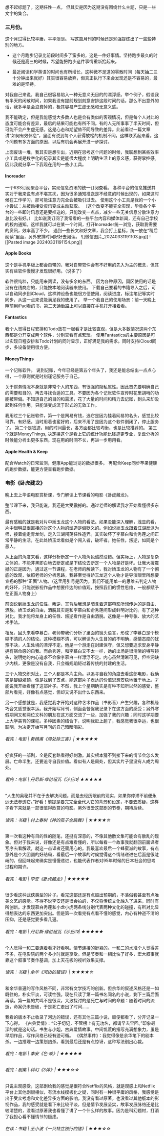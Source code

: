 
想不起标题了。这期任性一点。
但其实是因为这期没有围绕什么主题，只是一些文字的集合。

### 三月份。

这个月过得比较平庸，平平淡淡。
写这篇月刊的时候还是勉强提炼出了一些些特别的地方。

- 这个月跑步记录比前段时间多了蛮多的，这是一件好事情。坚持跑步最久的时候还是高三的时候，希望能把跑步这件事情重新拾起来。

- 最近阅读和学英语的时间也有所增长，这种微不足道的零散时间（每天抽二三十分钟出来就好）其实很容易放弃，但真正执行下来会发现还是不容易的，最难的是坚持。

对我自己来说，我自己很容易陷入一种无意义无目的的漂浮感。举个例子，假设我有半天的闲散时间，如果我没有提前规划刻意安排这段时间的话，那么不出意外的话，我多半是会浪费掉的，极其容易产生虚无感和无意义感。

我不能确定，但是我能感觉大多数人也是会有类似的客观情况，但是每个人对此的态度可能会有差异，最后的结果可能也有所不同。有的人无所事事了半天时间，但可能不会产生虚无感。这是心态和期望值不同导致的差异。此前看过一篇文章讲”如何有效休息“，里面有说到每个人获得放松的机制不同。这样联系起来看，这个问题有多方面的原因，以后有机会再展开进一步探讨。

上面废话一堆，我其实是想引出，近期在思考这个问题的时候，我联想到某些效率小工具或是数字化的记录其实是能很大程度上明确生活上的意义感，获得掌控感。
因此我就分享一下我现在用的一些小工具。


#### Inoreader
一个RSS订阅聚合平台，实现信息资讯的统一订阅查看。
各种平台的信息推送其实对于我来说有点不堪其扰，因为很多通知推送是不经意的时候出现的，如果这时候在工作学习，那可能注意力完全会被吸引过去。
使用这个小工具是我的一个小小尝试：从被动接受资讯变成主动获取。
（这个改变不能完全实现，毕竟各个平台的一些即时讯息还是要推送的，只能改变一点点，减少一些无关信息分散注意力总比没有好。）
比如说我订阅了我常看的一些平台内容和媒体新闻，还有自己学校的校内通知。这样我就可以在某一个时间，打开Inoreader统一浏览，获取我需要的资讯，效率高了不少。
遇到一些长文和好文章，我会打上星标，统一放在“稍后阅读”里面，另外安排时间好好去阅读。
![[微信图片_20240331191103.jpg]]
![[Pasted image 20240331191154.png]]
#### Apple Books
这个是手机平板上都会自带的，我对自带软件会有不好用的先入为主的概念，但其实有些软件慢慢才发现很好用。（说多了）

软件很纯粹，只能用来阅读，没有多余的东西。
因为各种原因，囯区使用的话是没有在线商店的，只能按本地阅读器来使用。
下载自己要看的书籍导入之后，可以自动同步到iCloud，这样跨设备也能很方便使用，阅读进度，标注笔记等实时同步，从这一点来说能满足我的使用了。
举一个我自己的使用场景：前一天晚上睡前用iPad看的书，第二天通勤路上可以直接在手机打开接着看。

#### Fantastics
我个人觉得日程安排和Todo放在一起看才是比较直观，但是大多数情况这两个东西都是分开变成两个软件，分别查看有点繁琐。
使用Fantastics的主要原因是可以实现日程安排和Todo计划的同时显示，正好满足我的需求。同时支持iCloud同步，多设备使用很方便。

#### MoneyThings
一个记账软件。
说到记账，今年已经是第五个年头了，我还是能总结出一点点心得，一个原则就是时刻谨记服务于自己。

关于财务情况本身就是非常个人的东西，有很强的隐私属性。因此首先要明确自己的需要和目的，再去寻找合适的工具。不要因为各个记账软件宣传时花里胡哨的功能被带偏。不知道自己的目的和需求，花了大量的时间和精力去记账，到头来却没起到任何作用，只能演变成流于形式的无效工作。

我用过三个记账软件，第一个是网易有钱，选它是因为挂着网易的名头，感觉比较可靠，有好感。当时用着也蛮好的，后来不用了是因为这个软件倒闭了，停止服务了。
第二个是钱迹，用的时间最长，各方面都比较均衡，也是比较推荐的。
第三个就是MoneyThings, 决定换这个是看上它的统计功能比钱迹更专业，复盘分析的时候能分析出更多东西。现在用的时间不长，再进一步用用看。

#### Apple Health & Keep
配合Watch的日常监测，健康App能浏览的数据很多。
再配合Keep同步苹果健康的跑步数据，能更方便查看跑步数据。





### 电影《卧虎藏龙》

晚上去上华语电影赏析课，专门解读上节课看的电影《卧虎藏龙》。

整节课下来，我只能说，我还是大受震撼的。通过老师的解读我才开始看懂很多东西。

最有感触的就是我对片中娇玉龙这个人物的看法。如果没能深入理解，浅显的看，片中很明显很直接的对这个人物的塑造是偏贬义的。例如说娇玉龙跟着江湖反派为师，接着偷走青龙剑，走入江湖闯荡任性造弄。其实破坏了李慕白和俞秀莲之间正常平静的生活，在此处娇玉龙看似是个闯入者，破坏者。她任性，叛逆，如同是个恶人。

从上面的角度来看，这样分析断定一个人物角色诚然没错。但实际上，人物是复杂立体的，不能非黑即白地去断定或是下结论去断定一个人物是好是坏。让我大搜震撼的正是因为，通过这一节课程，在老师的解读下，我对娇玉龙的人物有了一个彻底的改观，依照老师的分析思路，我甚至觉得娇玉龙这个人物才是导演眼里所想要宣扬的那种“正面”人物。（这里用引号是因为，我们不能用单一的思维去判定人物的好坏，只能说影视作品中想要传达的价值观，按照我们的惯性思维，一般都赋予在正面人物身上）

前面说到娇玉龙的任性，叛逆，其背后我想是暗含着这部电影所想传达的是自由、洒脱。娇玉龙的自由，洒脱其实是和李慕白和俞秀莲间形成鲜明对比的。有了这种对比，我才能将龙身上的任性、叛逆看作是自由洒脱。这像是一种夸张、放大的艺术手法。

相反，回头来看李慕白，老师带我们分析了里面的镜头语言，形成了李慕白是个模糊不清的人的结论。这种模糊不清，可以解读为人生目的的不明确，感情态度的犹豫不决，人生处境的漂浮不定。他是一个游走在封建保守，但又想要追求安身平静拥有宿命感的自我。而俞秀莲，和李慕白又不太一样，她的出场是很清晰的特写镜头，说明她的内心追求不会像李慕白一样漂浮不定。内心虽然清晰可见，但空洞缺少内核，更像是没有自我，只会循规蹈矩过着传统的封建的生活。

三个人物交织对比，三个人都是本片主角。以追寻自我的角度去看这部电影，我确实是醍醐灌顶，像是找到了支点，能这部片子表达的价值思想安稳地置于地上。才能说我开始看懂了这部片子。不然，我上个星期确实是有种不知所以然的感受，整部片看完，好像有点感觉，但却又说不出什么东西来。

另一个感想就是，我感觉我才开始对这种艺术作品（书影音）产生兴趣，各种机缘巧合又感觉很幸运。我开始写月刊，侧面会督促我记录下在这方面的感受；另外寒假期间又和两位文科的朋友在这方面交流了一些，加强了我的兴趣；同时这学期要上大学美育的课程。多种因素的结合下，说明我赶上趟了，我感觉我很幸运，也很聪明，为决定开始写月刊的自己暗暗喝彩。





###### 看完：电影 | 黄精甫《周处除三害》| ★★★★★
好疯狂的一部剧，全是反套路看得好刺激。其实根本猜不到接下来的情节会怎么发展。亡命半生，还要追寻自我价值。看似有人是周处，但其实片子里没有人成为周处。

###### 看完：电影 | 丹尼斯·维伦纽瓦《沙丘Ⅰ》| ★★★★★
“人生的奥秘并不在于去解决问题，而是去经历眼前的现实，如果你停滞不前便永远无法参透它。”好看！前提是要完完全全代入它的背景和设定，不要去质疑，这样子看下来就是一部很值得欣赏的电影。另外很爱这部剧的节奏，期待后续。

###### 读完：书籍 | 村上春树《神的孩子全跳舞》| ★★★★☆
第一次看这种有目的性的随笔，还挺有深意的，不像其他散文集可能会有散乱的现象。但对于我来说，好像还是有点难看懂的，所以每看一个故事我就翻回前面译者写序去看解读，就这一点译者还蛮用心的。我最喜欢最后一个蜂蜜派的故事，有点意外是个大团圆的好结局，看最后一个故事的时候觉得这个情绪递进在后面是很陡峭的，但回味起来确实是慢慢递进，也能代表作者对95年时候的日本社会的思考过程和期许。

###### 看完：电影 | 李安《卧虎藏龙》| ★★★★★
很少看这种武侠类型的片子。看完这部还是有点超出预期的，不落俗套甚至有点唯美文艺的感觉。不得不说李安还是很会拍的，不仅将传统文化融入了进来，同时有所创新。才发现慕白秀莲和小龙小虎两条线分别代表两种文化的碰撞，有所对比显得想表达的东西更加突出。但是第一次看完有点看不懂的感觉，内心有种道不清的压抑，还是感觉要多看几遍。

###### 看完：电影 | 丹尼斯·维伦纽瓦《沙丘Ⅱ》| ★★★★★
个人觉得一和二要连着看才好看啊。情节连接的挺紧的。一和二的水准个人觉得差不多，在电影院的两个多小时就是享受。但是节奏和一相比快了好多，宏大叙事就靠这个叙事节奏作基调，加上天花板的视听效果支撑。

###### 读完：书籍 | 余华《河边的错误》| ★★★★☆
和余华普遍的写作风格不同，非常有文学技巧的创新。但余华的叙述风格还是一如既往的，朴实平淡，可读性强。现在只读了第一篇书名同名的小说，剩下三篇后面再读。第一篇的共鸣不是很深，大致探讨的是死亡与时间的命题：随着时间的流逝，命案仍未告破，于是死亡走出了时间……

我看的版本不止收录了河边的错误，还有其他三篇小说，顺便都看了，分开记录一下心得。
《古典爱情》：“公子切记，不管榜上有无功名，都请早去早回。”印象最深的就是这句话。书生与小姐，古典爱情故事。中间饥荒的描写充满想象力，虽是早期作品，写作风格已经有迹可循。
《偶然事件》：我觉得像是余华笔下的剧本杀。一边推理一边策划凶杀。看到最后还是有点惊讶，这种写法别出心裁。




###### 看完：电影 | 李安《色·戒》| ★★★★★





###### 看完：剧集 | 科幻《3体》| ★★★☆☆
只说主观感受，这部剧给我的感觉是很符合Netflix的风格，就是观感上和Netflix平台上其他剧很相似，有流水线模板化之疑，同时有一种很平庸的风格，我感觉是出于受众考虑和文化差异多方面的影响。我没有看过原著，也没看过其他版本的影视作品，我的感受就是看下来比较平淡，但是情节发展坚实，故事发展脉络还是比较清楚的，没看过原著我也看懂了讲了一个什么样的故事。因为是科幻题材，打消了我担心看不懂情节的疑虑。
###### 在读：书籍 | 王小波《一只特立独行的猪》| ★★★☆☆

